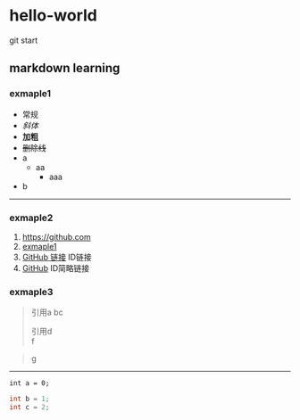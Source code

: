 # hello-world
git start

## markdown learning

### exmaple1

* 常规
* *斜体*
* **加粗**
* ~~删除线~~
* a
  * aa
    * aaa
* b

---

### exmaple2

1. <https://github.com>
2. [exmaple1](#exmaple1 "标题链接")
3. [GitHub 链接][GitHub] ID链接
4. [GitHub][] ID简略链接

### exmaple3

> 引用a
> bc
>
> 引用d  
> f

> g

---

`int a = 0;`

```cpp
int b = 1;
int c = 2;
```

[GitHub]: https://github.com

